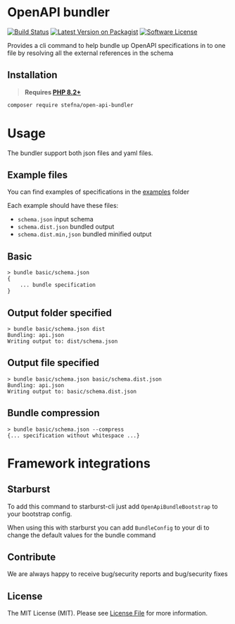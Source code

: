 # OpenAPI bundler

[![Build Status](https://github.com/stefna/open-api-bundler/actions/workflows/continuous-integration.yml/badge.svg?branch=main)](https://github.com/stefna/open-api-bundler/actions/workflows/continuous-integration.yml)
[![Latest Version on Packagist](https://img.shields.io/packagist/v/stefna/open-api-bundler.svg)](https://packagist.org/packages/stefna/open-api-bundlerr)
[![Software License](https://img.shields.io/github/license/stefna/open-api-bundler.svg)](LICENSE)

Provides a cli command to help bundle up OpenAPI specifications in to one file 
by resolving all the external references in the schema

## Installation

> **Requires [PHP 8.2+](https://php.net/releases/)**

```bash
composer require stefna/open-api-bundler
```

# Usage

The bundler support both json files and yaml files.

## Example files

You can find examples of specifications in the [examples](examples/) folder

Each example should have these files:

* `schema.json` input schema
* `schema.dist.json` bundled output
* `schema.dist.min,json` bundled minified output

## Basic
```shell
> bundle basic/schema.json
{
	... bundle specification
}
```

## Output folder specified
```shell
> bundle basic/schema.json dist
Bundling: api.json
Writing output to: dist/schema.json
```

## Output file specified
```shell
> bundle basic/schema.json basic/schema.dist.json
Bundling: api.json
Writing output to: basic/schema.dist.json
```

## Bundle compression
```shell
> bundle basic/schema.json --compress
{... specification without whitespace ...}
```

# Framework integrations

## Starburst

To add this command to starburst-cli just add `OpenApiBundleBootstrap` to your bootstrap config.

When using this with starburst you can add `BundleConfig` to your di to change the default values for the bundle
command


## Contribute

We are always happy to receive bug/security reports and bug/security fixes

## License

The MIT License (MIT). Please see [License File](LICENSE) for more information.
